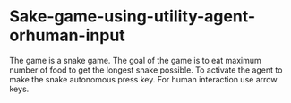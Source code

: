 # Sake-game-using-utility-agent-orhuman-input
The game is a snake game.
The goal of the game is to eat maximum number of food to get the longest snake possible.
To activate the agent to make the snake autonomous press <Enter> key.
For human interaction use arrow keys.
